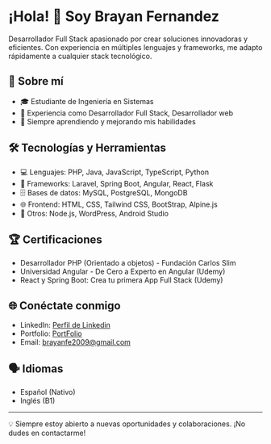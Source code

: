 # ¡Hola! 👋 Soy Brayan Fernandez

Desarrollador Full Stack apasionado por crear soluciones innovadoras y eficientes. Con experiencia en múltiples lenguajes y frameworks, me adapto rápidamente a cualquier stack tecnológico.

## 🚀 Sobre mí

- 🎓 Estudiante de Ingeniería en Sistemas
- 💼 Experiencia como Desarrollador Full Stack, Desarrollador web
- 🌱 Siempre aprendiendo y mejorando mis habilidades

## 🛠️ Tecnologías y Herramientas

- 💻 Lenguajes: PHP, Java, JavaScript, TypeScript, Python
- 🔧 Frameworks: Laravel, Spring Boot, Angular, React, Flask
- 🗄️ Bases de datos: MySQL, PostgreSQL, MongoDB
- 🌐 Frontend: HTML, CSS, Tailwind CSS, BootStrap, Alpine.js
- 🚀 Otros: Node.js, WordPress, Android Studio

## 🏆 Certificaciones

- Desarrollador PHP (Orientado a objetos) - Fundación Carlos Slim
- Universidad Angular - De Cero a Experto en Angular (Udemy)
- React y Spring Boot: Crea tu primera App Full Stack (Udemy)

## 🌐 Conéctate conmigo

- LinkedIn: [Perfil de Linkedin](https://www.linkedin.com/in/brayan-fernandez-8182b0239/)
- Portfolio: [PortFolio](https://portfolio-app-brayan.vercel.app)
- Email: brayanfe2009@gmail.com

## 🗣️ Idiomas

- Español (Nativo)
- Inglés (B1)

---

💡 Siempre estoy abierto a nuevas oportunidades y colaboraciones. ¡No dudes en contactarme!

<!---
Blaaaxo/Blaaaxo is a ✨ special ✨ repository because its `README.md` (this file) appears on your GitHub profile.
You can click the Preview link to take a look at your changes.
--->
